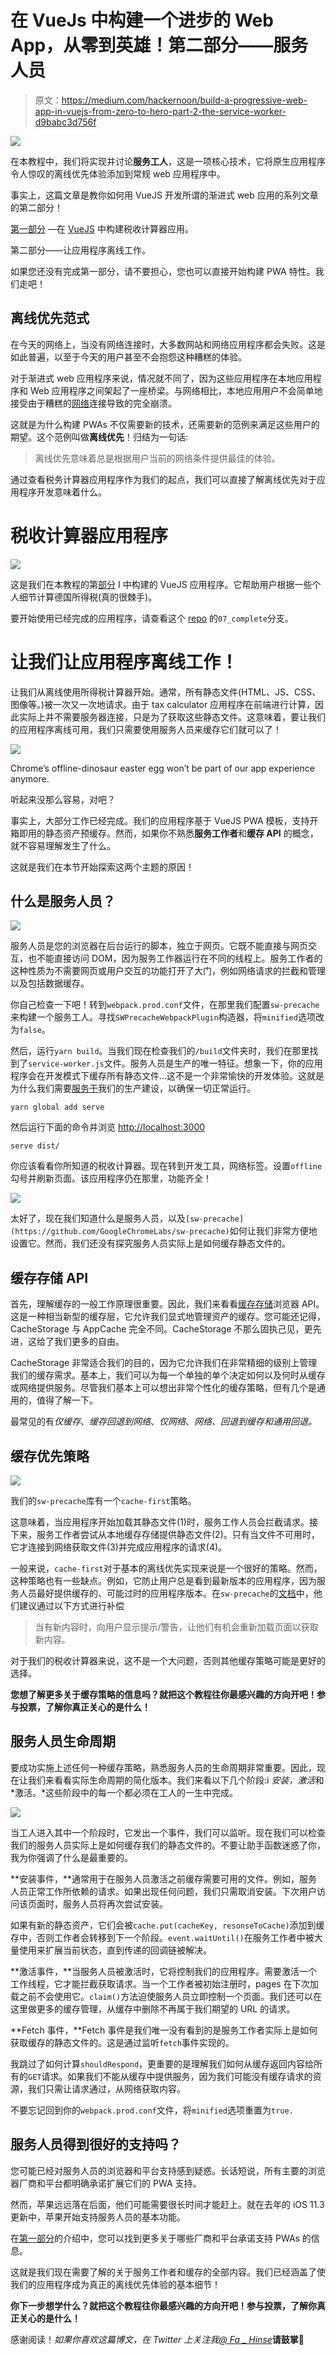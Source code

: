 # 在 VueJs 中构建一个进步的 Web App，从零到英雄！第二部分——服务人员

> 原文：<https://medium.com/hackernoon/build-a-progressive-web-app-in-vuejs-from-zero-to-hero-part-2-the-service-worker-d9babc3d756f>

![](img/de36642bd786c3c9ef5731f7184a05cf.png)

在本教程中，我们将实现并讨论**服务工人**，这是一项核心技术，它将原生应用程序令人惊叹的离线优先体验添加到常规 web 应用程序中。

事实上，这篇文章是教你如何用 VueJS 开发所谓的渐进式 web 应用的系列文章的第二部分！

[第一部分](https://hackernoon.com/a-progressive-web-app-in-vue-tutorial-part-1-the-vue-app-f9231b032a0b) —在 [VueJS](https://hackernoon.com/tagged/vuejs) 中构建税收计算器应用。

第二部分——让应用程序离线工作。

如果您还没有完成第一部分，请不要担心，您也可以直接开始构建 PWA 特性。我们走吧！

## 离线优先范式

在今天的网络上，当没有网络连接时，大多数网站和网络应用程序都会失败。这是如此普遍，以至于今天的用户甚至不会抱怨这种糟糕的体验。

对于渐进式 web 应用程序来说，情况就不同了，因为这些应用程序在本地应用程序和 Web 应用程序之间架起了一座桥梁。与网络相比，本地应用用户不会简单地接受由于糟糕的[网络](https://hackernoon.com/tagged/network)连接导致的完全崩溃。

这就是为什么构建 PWAs 不仅需要新的技术，还需要新的范例来满足这些用户的期望。这个范例叫做**离线优先**！归结为一句话:

> 离线优先意味着总是根据用户当前的网络条件提供最佳的体验。

通过查看税务计算器应用程序作为我们的起点，我们可以直接了解离线优先对于应用程序开发意味着什么。

# 税收计算器应用程序

![](img/993343a81ed5af477f36e50b0bb89fcc.png)

这是我们在本教程的第[部分](https://hackernoon.com/a-progressive-web-app-in-vue-tutorial-part-1-the-vue-app-f9231b032a0b) I 中构建的 VueJS 应用程序。它帮助用户根据一些个人细节计算德国所得税(真的很棘手)。

要开始使用已经完成的应用程序，请查看这个 [repo](https://github.com/fh48/vue-calculator-pwa) 的`07_complete`分支。

# 让我们让应用程序离线工作！

让我们从离线使用所得税计算器开始。通常，所有静态文件(HTML、JS、CSS、图像等。)被一次又一次地请求。由于 tax calculator 应用程序在前端进行计算，因此实际上并不需要服务器连接，只是为了获取这些静态文件。这意味着，要让我们的应用程序离线可用，我们只需要使用服务人员来缓存它们就可以了！

![](img/22b9109ff27f8b3a5bad9aa771f44411.png)

Chrome’s offline-dinosaur easter egg won’t be part of our app experience anymore.

听起来没那么容易，对吧？

事实上，大部分工作已经完成。我们的应用程序基于 VueJS PWA 模板，支持开箱即用的静态资产预缓存。然而，如果你不熟悉**服务工作者**和**缓存 API** 的概念，就不容易理解发生了什么。

这就是我们在本节开始探索这两个主题的原因！

## **什么是服务人员？**

![](img/572ab401ffdc181368c6cf60794fa9ff.png)

服务人员是您的浏览器在后台运行的脚本，独立于网页。它既不能直接与网页交互，也不能直接访问 DOM，因为服务工作器运行在不同的线程上。服务工作者的这种性质为不需要网页或用户交互的功能打开了大门，例如网络请求的拦截和管理以及包括数据缓存。

你自己检查一下吧！转到`webpack.prod.conf`文件，在那里我们配置`sw-precache`来构建一个服务工人。寻找`SWPrecacheWebpackPlugin`构造器，将`minified`选项改为`false`。

然后，运行`yarn build`。当我们现在检查我们的`/build`文件夹时，我们在那里找到了`service-worker.js`文件。服务人员是生产的唯一特征。想象一下，你的应用程序会在开发模式下缓存所有静态文件…这不是一个非常愉快的开发体验。这就是为什么我们需要[服务于](https://github.com/zeit/serve)我们的生产建设，以确保一切正常运行。

```
yarn global add serve
```

然后运行下面的命令并浏览 [http://localhost:3000](http://localhost:3000)

```
serve dist/
```

你应该看看你所知道的税收计算器。现在转到开发工具，网络标签。设置`offline`勾号并刷新页面。该应用程序仍在那里，功能齐全！

![](img/bdb043cb9c273600002ba697df70c124.png)

太好了，现在我们知道什么是服务人员，以及`[sw-precache](https://github.com/GoogleChromeLabs/sw-precache)`如何让我们非常方便地设置它。然而，我们还没有探究服务人员实际上是如何缓存静态文件的。

## 缓存存储 API

首先，理解缓存的一般工作原理很重要。因此，我们来看看[缓存存储](https://developer.mozilla.org/en-US/docs/Web/API/CacheStorage)浏览器 API。这是一种相当新型的缓存层，它允许我们显式地管理资产的缓存。您可能还记得，CacheStorage 与 AppCache 完全不同。CacheStorage 不那么固执己见，更先进，这给了我们更多的自由。

CacheStorage 非常适合我们的目的，因为它允许我们在非常精细的级别上管理我们的缓存需求。基本上，我们可以为每一个单独的单个决定如何以及何时从缓存或网络提供服务。尽管我们基本上可以想出非常个性化的缓存策略，但有几个是通用的，值得了解一下。

最常见的有*仅缓存*、*缓存回退到网络*、*仅网络*、*网络、回退到缓存和通用回退。*

## **缓存优先策略**

![](img/60bac2b8a819c46fddc0489df487eee0.png)

我们的`sw-precache`库有一个`cache-first`策略。

这意味着，当应用程序开始加载其静态文件(1)时，服务工作人员会拦截请求。接下来，服务工作者尝试从本地缓存存储提供静态文件(2)。只有当文件不可用时，它才连接到网络获取文件(3)并完成应用程序的请求(4)。

一般来说，`cache-first`对于基本的离线优先实现来说是一个很好的策略。然而，这种策略也有一些缺点。例如，它防止用户总是看到最新版本的应用程序，因为服务人员最好提供缓存的、可能过时的应用程序版本。在`sw-precache`的[文档](https://github.com/GoogleChromeLabs/sw-precache#considerations)中，他们建议通过以下方式进行补偿

> 当有新内容时，向用户显示提示/警告，让他们有机会重新加载页面以获取新内容。

对于我们的税收计算器来说，这不是一个大问题，否则其他缓存策略可能是更好的选择。

**您想了解更多关于缓存策略的信息吗？就把这个教程往你最感兴趣的方向开吧！参与投票，了解你真正关心的是什么！**

## 服务人员生命周期

要成功实施上述任何一种缓存策略，熟悉服务人员的生命周期非常重要。因此，现在让我们来看看实际生命周期的简化版本。我们来看以下几个阶段:i *安装，激活*和*激活。*这些阶段中的每一个都必须在工人的一生中完成。

![](img/f1309e4019e707af49eac84ad3355070.png)

当工人进入其中一个阶段时，它发出一个事件，我们可以监听。现在我们可以检查我们的服务人员实际上是如何缓存我们的静态文件的。不要让助手函数迷惑了你，我为你强调了什么是最重要的。

**安装事件，**通常用于在服务人员激活之前缓存需要可用的文件。例如，服务人员正常工作所依赖的请求。如果出现任何问题，我们只需取消安装。下次用户访问该页面时，服务人员将再次尝试安装。

如果有新的静态资产，它们会被`cache.put(cacheKey, resonseToCache)`添加到缓存中，否则工作者会转移到下一个阶段。`event.waitUntil()`在服务工作者中被大量使用来扩展当前状态，直到传递的回调链被解决。

**激活事件，**当服务人员被激活时，它将控制我们的应用程序。需要激活一个工作线程，它才能拦截获取请求。当一个工作者被初始注册时，pages 在下次加载之前不会使用它。`claim()`方法迫使服务人员立即控制一个页面。我们还可以在这里做更多的缓存管理，从缓存中删除不再属于我们期望的 URL 的请求。

**Fetch 事件，**Fetch 事件是我们唯一没有看到的是服务工作者实际上是如何获取缓存的静态文件的。这是通过监听`fetch`事件实现的。

我跳过了如何计算`shouldRespond`，更重要的是理解我们如何从缓存返回内容给所有的`GET`请求。如果我们不能从缓存中提供服务，因为我们可能没有缓存请求的资源，我们只需让请求通过，从网络获取内容。

不要忘记回到你的`webpack.prod.conf`文件，将`minified`选项重置为`true.`

## 服务人员得到很好的支持吗？

您可能已经对服务人员的浏览器和平台支持感到疑惑。长话短说，所有主要的浏览器厂商和平台都明确承诺扩展它们的 PWA 支持。

然而，苹果远远落在后面，他们可能需要很长时间才能赶上。就在去年的 iOS 11.3 更新中，苹果开始支持服务人员的基本功能。

在[第一部分](https://hackernoon.com/a-progressive-web-app-in-vue-tutorial-part-1-the-vue-app-f9231b032a0b)的介绍中，您可以找到更多关于哪些厂商和平台承诺支持 PWAs 的信息。

这就是我们现在需要了解的关于服务工作者和缓存的全部内容。我们已经涵盖了使我们的应用程序成为真正的离线优先体验的基本细节！

**你下一步想学什么？就把这个教程往你最感兴趣的方向开吧！参与投票，了解你真正关心的是什么！**

感谢阅读！*如果你喜欢这篇博文，在 Twitter 上关注我*[*@ Fa _ Hinse*](https://twitter.com/Fa_Hinse)**请鼓掌👏**